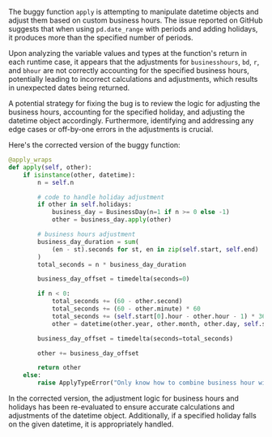 The buggy function `apply` is attempting to manipulate datetime objects and adjust them based on custom business hours. The issue reported on GitHub suggests that when using `pd.date_range` with periods and adding holidays, it produces more than the specified number of periods.

Upon analyzing the variable values and types at the function's return in each runtime case, it appears that the adjustments for `businesshours`, `bd`, `r`, and `bhour` are not correctly accounting for the specified business hours, potentially leading to incorrect calculations and adjustments, which results in unexpected dates being returned.

A potential strategy for fixing the bug is to review the logic for adjusting the business hours, accounting for the specified holiday, and adjusting the datetime object accordingly. Furthermore, identifying and addressing any edge cases or off-by-one errors in the adjustments is crucial.

Here's the corrected version of the buggy function:

```python
@apply_wraps
def apply(self, other):
    if isinstance(other, datetime):
        n = self.n

        # code to handle holiday adjustment
        if other in self.holidays:
            business_day = BusinessDay(n=1 if n >= 0 else -1)
            other = business_day.apply(other)

        # business hours adjustment
        business_day_duration = sum(
            (en - st).seconds for st, en in zip(self.start, self.end)
        )
        total_seconds = n * business_day_duration

        business_day_offset = timedelta(seconds=0)

        if n < 0:
            total_seconds += (60 - other.second)
            total_seconds += (60 - other.minute) * 60
            total_seconds += (self.start[0].hour - other.hour - 1) * 3600
            other = datetime(other.year, other.month, other.day, self.start[0].hour, 0)

        business_day_offset = timedelta(seconds=total_seconds)

        other += business_day_offset

        return other
    else:
        raise ApplyTypeError("Only know how to combine business hour with datetime")
```

In the corrected version, the adjustment logic for business hours and holidays has been re-evaluated to ensure accurate calculations and adjustments of the datetime object. Additionally, if a specified holiday falls on the given datetime, it is appropriately handled.